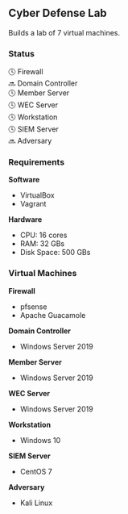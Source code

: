 ## Cyber Defense Lab
Builds a lab of 7 virtual machines. 

### Status
:clock4: Firewall  
:soon: Domain Controller  
:clock4: Member Server  
:clock4: WEC Server  
:clock4: Workstation  
:clock4: SIEM Server  
:soon: Adversary

### Requirements
**Software**
* VirtualBox
* Vagrant

**Hardware**
* CPU: 16 cores
* RAM: 32 GBs
* Disk Space: 500 GBs 

### Virtual Machines
**Firewall**  
* pfsense
* Apache Guacamole

**Domain Controller**  
* Windows Server 2019

**Member Server**  
* Windows Server 2019

**WEC Server**  
* Windows Server 2019

**Workstation**  
* Windows 10

**SIEM Server**  
* CentOS 7

**Adversary**  
* Kali Linux